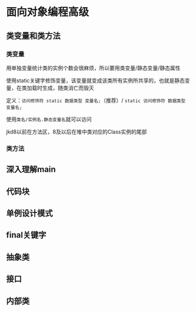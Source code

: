 # 面向对象编程高级
## 类变量和类方法
### 类变量
用单独变量统计类的实例个数会很麻烦，所以要用类变量/静态变量/静态属性

使用static关键字修饰变量，该变量就变成该类所有实例所共享的，也就是静态变量，在类加载时生成，随类消亡而毁灭

定义：`访问修饰符 static 数据类型 变量名;`（推荐）/ `static 访问修饰符 数据类型 变量名;`

使用`类名/实例名.静态变量名`就可以访问

jkd8以前在方法区，8及以后在堆中类对应的Class实例的尾部

### 类方法
## 深入理解main
## 代码块
## 单例设计模式
## final关键字
## 抽象类
## 接口
## 内部类
